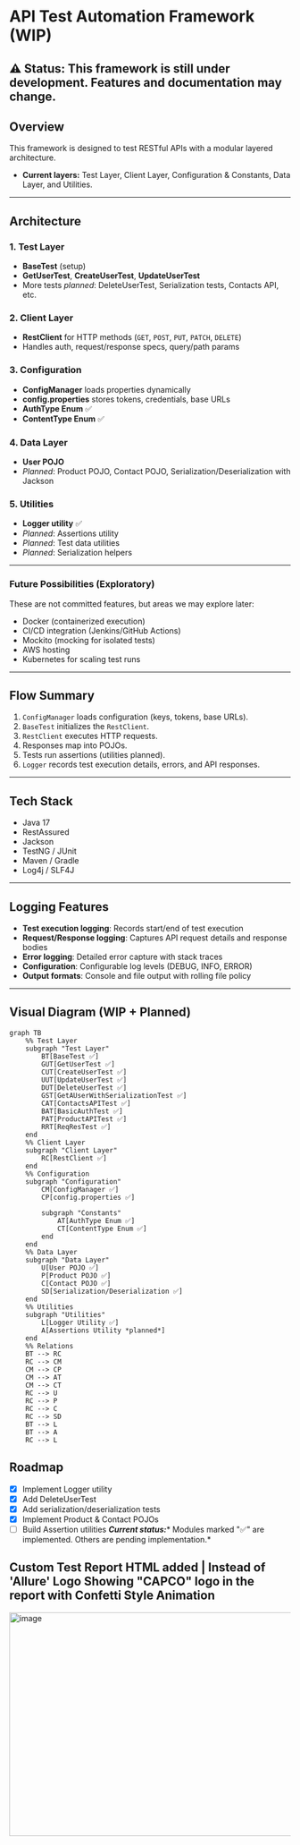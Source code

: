 # API Test Automation Framework (WIP)
⚠️ **Status**: This framework is still under development. Features and documentation may change.
---
## Overview
This framework is designed to test RESTful APIs with a modular layered architecture.  
<!-- Current layers: **Test Layer**, **Client Layer**, **Configuration & Constants**, **Data Layer**, and **Utilities**. -->
- **Current layers:** Test Layer, Client Layer, Configuration & Constants, Data Layer, and Utilities.
---
## Architecture
### 1. Test Layer
- **BaseTest** (setup)  
- **GetUserTest**, **CreateUserTest**, **UpdateUserTest**  
- More tests *planned*: DeleteUserTest, Serialization tests, Contacts API, etc.
### 2. Client Layer
- **RestClient** for HTTP methods (`GET`, `POST`, `PUT`, `PATCH`, `DELETE`)  
- Handles auth, request/response specs, query/path params  
### 3. Configuration
- **ConfigManager** loads properties dynamically  
- **config.properties** stores tokens, credentials, base URLs  
- **AuthType Enum** ✅
- **ContentType Enum** ✅
### 4. Data Layer
- **User POJO**  
- *Planned*: Product POJO, Contact POJO, Serialization/Deserialization with Jackson
### 5. Utilities
- **Logger utility** ✅
- *Planned*: Assertions utility  
- *Planned*: Test data utilities  
- *Planned*: Serialization helpers  
---
### Future Possibilities (Exploratory)
These are not committed features, but areas we may explore later:
- Docker (containerized execution)  
- CI/CD integration (Jenkins/GitHub Actions)  
- Mockito (mocking for isolated tests)  
- AWS hosting  
- Kubernetes for scaling test runs  
 
---
## Flow Summary
1. `ConfigManager` loads configuration (keys, tokens, base URLs).  
2. `BaseTest` initializes the `RestClient`.  
3. `RestClient` executes HTTP requests.  
4. Responses map into POJOs.  
5. Tests run assertions (utilities planned).  
6. `Logger` records test execution details, errors, and API responses.
---
## Tech Stack
- Java 17  
- RestAssured  
- Jackson  
- TestNG / JUnit  
- Maven / Gradle  
- Log4j / SLF4J
---
## Logging Features
- **Test execution logging**: Records start/end of test execution
- **Request/Response logging**: Captures API request details and response bodies
- **Error logging**: Detailed error capture with stack traces
- **Configuration**: Configurable log levels (DEBUG, INFO, ERROR)
- **Output formats**: Console and file output with rolling file policy
---
## Visual Diagram (WIP + Planned)
```mermaid
graph TB
    %% Test Layer
    subgraph "Test Layer"
        BT[BaseTest ✅]
        GUT[GetUserTest ✅]
        CUT[CreateUserTest ✅]
        UUT[UpdateUserTest ✅]
        DUT[DeleteUserTest ✅]
        GST[GetAUserWithSerializationTest ✅]
        CAT[ContactsAPITest ✅]
        BAT[BasicAuthTest ✅]
        PAT[ProductAPITest ✅]
        RRT[ReqResTest ✅]
    end
    %% Client Layer
    subgraph "Client Layer"
        RC[RestClient ✅]
    end
    %% Configuration
    subgraph "Configuration"
        CM[ConfigManager ✅]
        CP[config.properties ✅]
        
        subgraph "Constants"
            AT[AuthType Enum ✅]
            CT[ContentType Enum ✅]
        end
    end
    %% Data Layer
    subgraph "Data Layer"
        U[User POJO ✅]
        P[Product POJO ✅]
        C[Contact POJO ✅]
        SD[Serialization/Deserialization ✅]
    end
    %% Utilities
    subgraph "Utilities"
        L[Logger Utility ✅]
        A[Assertions Utility *planned*]
    end
    %% Relations
    BT --> RC
    RC --> CM
    CM --> CP
    CM --> AT
    CM --> CT
    RC --> U
    RC --> P
    RC --> C
    RC --> SD
    BT --> L
    BT --> A
    RC --> L
```
   
## Roadmap
- [x] Implement Logger utility
- [x] Add DeleteUserTest
- [x] Add serialization/deserialization tests
- [x] Implement Product & Contact POJOs
- [ ] Build Assertion utilities 
***Current status:**** Modules marked "✅" are implemented. Others are pending implementation.*

## Custom Test Report HTML added | Instead of 'Allure' Logo Showing "CAPCO" logo in the report with Confetti Style Animation
<img   width="600"   height="400"   alt="image"   src="https://github.com/user-attachments/assets/849a838c-5ff6-4c21-bbc9-d93f1f8a9a30" />


